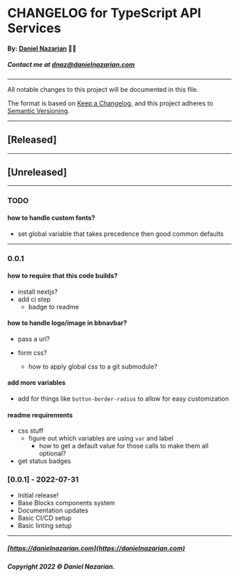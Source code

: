 # CHANGELOG for TypeScript API Services
#### By: [Daniel Nazarian](https://danielnazarian) 🐧👹
##### Contact me at <dnaz@danielnazarian.com>

-------------------------------------------------------

All notable changes to this project will be documented in this file.

The format is based on [Keep a Changelog](https://keepachangelog.com/en/1.0.0/),
and this project adheres to [Semantic Versioning](https://semver.org/spec/v2.0.0.html).


-------------------------------------------------------

## [Released]



-------------------------------------------------------

## [Unreleased]

-------------------------------------------------------
### TODO


#### how to handle custom fonts?
- set global variable that takes precedence then good common defaults


----
### 0.0.1

#### how to require that this code builds?
- install nextjs?
- add ci step
  - badge to readme


#### how to handle logo/image in bbnavbar?
- pass a url?

- form css?
  - how to apply global css to a git submodule?


#### add more variables
- add for things like `button-border-radius` to allow for easy customization


#### readme requirements
- css stuff
  - figure out which variables are using `var` and label
    - how to get a default value for those calls to make them all optional?
- get status badges



### [0.0.1] - 2022-07-31
- Initial release!
- Base Blocks components system
- Documentation updates
- Basic CI/CD setup
- Basic linting setup

-------------------------------------------------------

##### [https://danielnazarian.com](https://danielnazarian.com)
##### Copyright 2022 © Daniel Nazarian.
